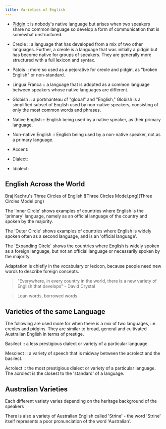```yaml
---
title: Varieties of English
---
```

- [Pidgin](Pidgins) :: is nobody's native language but arises when two speakers share no common language so develop a form of communication that is somewhat unstructured.

- Creole :: a language that has developed from a mix of two other languages. Further, a creole is a language that was initially a pidgin but has become native for groups of speakers. They are generally more structured with a full lexicon and syntax.

- Patois :: more so used as a pejorative for creole and pidgin, as "broken English" or non-standard.

- Lingua Franca :: a language that is adopted as a common language between speakers whose native languages are different.

- Globish :: a portmanteau of "global" and "English," Globish is a simplified subset of English used by non-native speakers, consisting of only the most common words and phrases.

- Native English :: English being used by a native speaker, as their primary language.

- Non-native English :: English being used by a non-native speaker, not as a primary language.

- Accent:
- Dialect:
- Idiolect:

## English Across the World
Braj Kachru's Three Circles of English
![Three Circles Model.png](Three Circles Model.png)

The 'Inner Circle' shows examples of countries where English is the 'primary' language, namely as an official language of the country and spoken by the majority.

The 'Outer Circle' shows examples of countries where English is widely spoken often as a second language, and is an 'official language'.

The 'Expanding Circle' shows the countries where English is widely spoken as a foreign language, but not an official language or necessarily spoken by the majority. 

Adaptation is chiefly in the vocabulary or lexicon, because people need new words to describe foreign concepts.

> "Everywhere, in every country in the world, there is a new variety of English that develops" - David Crystal

> Loan words, borrowed words

## Varieties of the same Language
The following are used more for when there is a mix of two languages, i.e. creoles and pidgins. They are similar to broad, general and cultivated Australian English in terms of prestige.

Basilect :: a less prestigious dialect or variety of a particular language.

Mesolect :: a variety of speech that is midway between the acrolect and the basilect.

Acrolect :: the most prestigious dialect or variety of a particular language. The acrolect is the closest to the 'standard' of a language.

## Australian Varieties

Each different variety varies depending on the heritage background of the speakers

There is also a variety of Australian English called 'Strine' - the word 'Strine' itself represents a poor pronunciation of the word 'Australian'.

